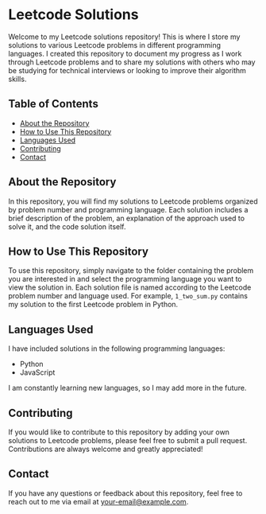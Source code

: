 # Leetcode Solutions

Welcome to my Leetcode solutions repository! This is where I store my solutions to various Leetcode problems in different programming languages. I created this repository to document my progress as I work through Leetcode problems and to share my solutions with others who may be studying for technical interviews or looking to improve their algorithm skills.

## Table of Contents

- [About the Repository](#about-the-repository)
- [How to Use This Repository](#how-to-use-this-repository)
- [Languages Used](#languages-used)
- [Contributing](#contributing)
- [Contact](#contact)

## About the Repository

In this repository, you will find my solutions to Leetcode problems organized by problem number and programming language. Each solution includes a brief description of the problem, an explanation of the approach used to solve it, and the code solution itself.

## How to Use This Repository

To use this repository, simply navigate to the folder containing the problem you are interested in and select the programming language you want to view the solution in. Each solution file is named according to the Leetcode problem number and language used. For example, `1_two_sum.py` contains my solution to the first Leetcode problem in Python.

## Languages Used

I have included solutions in the following programming languages:

- Python
- JavaScript

I am constantly learning new languages, so I may add more in the future.

## Contributing

If you would like to contribute to this repository by adding your own solutions to Leetcode problems, please feel free to submit a pull request. Contributions are always welcome and greatly appreciated!

## Contact

If you have any questions or feedback about this repository, feel free to reach out to me via email at [your-email@example.com](mailto:fruitful2007@outlook.com).
